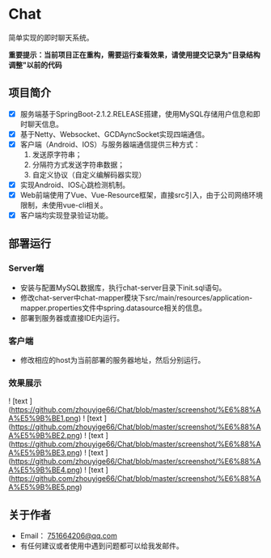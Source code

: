 # Chat
简单实现的即时聊天系统。

**重要提示：当前项目正在重构，需要运行查看效果，请使用提交记录为"目录结构调整"以前的代码**
## 项目简介
- [X] 服务端基于SpringBoot-2.1.2.RELEASE搭建，使用MySQL存储用户信息和即时聊天信息。
- [x] 基于Netty、Websocket、GCDAyncSocket实现四端通信。
- [x] 客户端（Android、IOS）与服务器端通信提供三种方式：
   1. 发送原字符串；
   2. 分隔符方式发送字符串数据；
   3. 自定义协议（自定义编解码器实现）
- [x] 实现Android、IOS心跳检测机制。
- [x] Web前端使用了Vue、Vue-Resource框架，直接src引入，由于公司网络环境限制，未使用vue-cli相关。
- [x] 客户端均实现登录验证功能。

## 部署运行
### Server端
 * 安装与配置MySQL数据库，执行chat-server目录下init.sql语句。
 * 修改chat-server中chat-mapper模块下src/main⁩/⁨resources/application-mapper.⁩properties文件中spring.datasource相关的信息。
 * 部署到服务器或直接IDE内运行。
### 客户端
 * 修改相应的host为当前部署的服务器地址，然后分别运行。
### 效果展示
  ! [text ] (https://github.com/zhouyige66/Chat/blob/master/screenshot/%E6%88%AA%E5%9B%BE1.png)
  ! [text ] (https://github.com/zhouyige66/Chat/blob/master/screenshot/%E6%88%AA%E5%9B%BE2.png)
  ! [text ] (https://github.com/zhouyige66/Chat/blob/master/screenshot/%E6%88%AA%E5%9B%BE3.png)
  ! [text ] (https://github.com/zhouyige66/Chat/blob/master/screenshot/%E6%88%AA%E5%9B%BE4.png)
  ! [text ] (https://github.com/zhouyige66/Chat/blob/master/screenshot/%E6%88%AA%E5%9B%BE5.png)
## 关于作者
 * Email： 751664206@qq.com
 * 有任何建议或者使用中遇到问题都可以给我发邮件。
